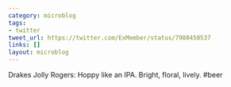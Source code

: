 ```yaml
---
category: microblog
tags:
- twitter
tweet_url: https://twitter.com/ExMember/status/7980450537
links: []
layout: microblog
---
```

Drakes Jolly Rogers: Hoppy like an IPA. Bright, floral, lively. #beer
